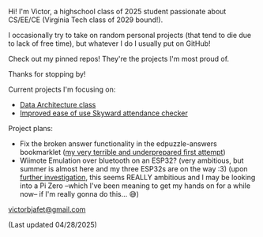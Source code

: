 Hi! I'm Victor, a highschool class of 2025 student passionate about CS/EE/CE (Virginia Tech class of 2029 bound!).

I occasionally try to take on random personal projects (that tend to die due to lack of free time), but whatever I do I usually put on GitHub!

Check out my pinned repos! They're the projects I'm most proud of.

Thanks for stopping by!

Current projects I'm focusing on:
- [Data Architecture class](https://github.com/victorbjafet/data_architecture)
- [Improved ease of use Skyward attendance checker](https://github.com/victorbjafet/absences)

Project plans:
- Fix the broken answer functionality in the edpuzzle-answers bookmarklet ([my very terrible and underprepared first attempt](https://github.com/victorbjafet/edpuzzle-answers))
- Wiimote Emulation over bluetooth on an ESP32? (very ambitious, but summer is almost here and my three ESP32s are on the way :3) (upon [further investigation](https://chatgpt.com/share/680f3d27-e998-800e-b116-d6cd8855c7af), this seems REALLY ambitious and I may be looking into a Pi Zero –which I've been meaning to get my hands on for a while now– if I'm really gonna do this... 😅)


victorbjafet@gmail.com

(Last updated 04/28/2025)

<!--
**victorbjafet/victorbjafet** is a ✨ _special_ ✨ repository because its `README.md` (this file) appears on your GitHub profile.

Here are some ideas to get you started:

- 🔭 I’m currently working on ...
- 🌱 I’m currently learning ...
- 👯 I’m looking to collaborate on ...
- 🤔 I’m looking for help with ...
- 💬 Ask me about ...
- 📫 How to reach me: ...
- 😄 Pronouns: ...
- ⚡ Fun fact: ...
-->

